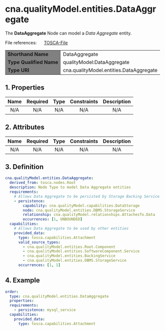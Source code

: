# cna.qualityModel.entities.DataAggregate

The __DataAggregate__ Node can model a _Data Aggregate_ entity.

File references:&nbsp;&nbsp;&nbsp;&nbsp;&nbsp; [TOSCA-File](DataAggregate.tosca)

<table>
    <tr>
        <td bgcolor="grey"><b>Shorthand Name</b></td>
        <td>DataAggregate</td>
    </tr>
    <tr>
        <td bgcolor="grey"><b>Type Qualified Name</b></td>
        <td>qualityModel:DataAggregate</td> <!-- TODO keep? -->
    </tr>
    <tr>
        <td bgcolor="grey"><b>Type URI</b></td>
        <td>cna.qualityModel.entities.DataAggregate</td>
    </tr>
</table>

## 1. Properties

| Name | Required | Type | Constraints | <div align="center">__Description__</div> |
|:----:|:--------:|:----:|:-----------:|:-----------:|
| N/A | N/A | N/A | N/A | N/A |

## 2. Attributes

| Name | Required | Type | Constraints | <div align="center">__Description__</div> |
|:----:|:--------:|:----:|:-----------:|:-----------:|
| N/A | N/A | N/A | N/A | N/A |

## 3. Definition

```yaml
cna.qualityModel.entities.DataAggregate:
  derived_from: tosca.nodes.Root
  description: Node Type to model Data Aggregate entities
  requirements:
    # Allows Data Aggregate to be persisted by Storage Backing Service entity
    - persistence:
        capability: cna.qualityModel.capabilities.DataStorage
        node: cna.qualityModel.entities.DBMS.StorageService
        relationship: cna.qualityModel.relationships.AttachesTo.Data
        occurrences: [1, UNBOUNDED]
  capabilities:
    # Allows Data Aggregate to be used by other entities
    provided_data:
      type: tosca.capabilities.Attachment
      valid_source_types:
        - cna.qualityModel.entities.Root.Component
        - cna.qualityModel.entities.SoftwareComponent.Service
        - cna.qualityModel.entities.BackingService
        - cna.qualityModel.entities.DBMS.StorageService
      occurrences: [1, 1]
```

## 4. Example

```yaml
order:
  type: cna.qualityModel.entities.DataAggregate
  properties:
  requirements:
    - persistence: mysql_service
  capabilities:
    provided_data:
      type: tosca.capabilities.Attachment
```
